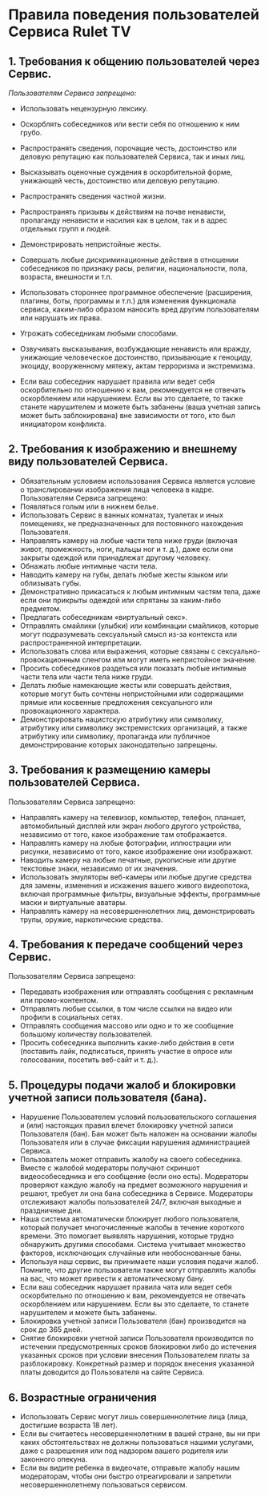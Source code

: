 # Правила поведения пользователей Сервиса Rulet TV


## 1. Требования к общению пользователей через Сервис.


_Пользователям Сервиса запрещено:_


- Использовать нецензурную лексику.

- Оскорблять собеседников или вести себя по отношению к ним грубо.
- Распространять сведения, порочащие честь, достоинство или деловую репутацию как пользователей Сервиса, так и иных лиц.
- Высказывать оценочные суждения в оскорбительной форме, унижающей честь, достоинство или деловую репутацию.
- Распространять сведения частной жизни.
- Распространять призывы к действиям на почве ненависти, пропаганду ненависти и насилия как в целом, так и в адрес отдельных групп и людей.
- Демонстрировать непристойные жесты.
- Совершать любые дискриминационные действия в отношении собеседников по признаку расы, религии, национальности, пола, возраста, внешности и т.п.
- Использовать стороннее программное обеспечение (расширения, плагины, боты, программы и т.п.) для изменения функционала сервиса, каким-либо образом наносить вред другим пользователям или нарушать их права.
- Угрожать собеседникам любыми способами.
- Озвучивать высказывания, возбуждающие ненависть или вражду, унижающие человеческое достоинство, призывающие к геноциду, экоциду, вооруженному мятежу, актам терроризма и экстремизма.
- Если ваш собеседник нарушает правила или ведет себя оскорбительно по отношению к вам, рекомендуется не отвечать оскорблением или нарушением. Если вы это сделаете, то также станете нарушителем и можете быть забанены (ваша учетная запись может быть заблокирована) вне зависимости от того, кто был инициатором конфликта.

## 2. Требования к изображению и внешнему виду пользователей Сервиса.
- Обязательным условием использования Сервиса является условие о транслировании изображения лица человека в кадре.
Пользователям Сервиса запрещено:
- Появляться голым или в нижнем белье.
- Использовать Сервис в ванных комнатах, туалетах и иных помещениях, не предназначенных для постоянного нахождения Пользователя.
- Направлять камеру на любые части тела ниже груди (включая живот, промежность, ноги, пальцы ног и т. д.), даже если они закрыты одеждой или принадлежат другому человеку.
- Обнажать любые интимные части тела.
- Наводить камеру на губы, делать любые жесты языком или облизывать губы.
- Демонстративно прикасаться к любым интимным частям тела, даже если они прикрыты одеждой или спрятаны за каким-либо предметом.
- Предлагать собеседникам «виртуальный секс».
- Отправлять смайлики (улыбки) или комбинации смайликов, которые могут подразумевать сексуальный смысл из-за контекста или распространенной интерпретации.
- Использовать слова или выражения, которые связаны с сексуально-провокационным сленгом или могут иметь непристойное значение.
- Просить собеседников раздеться или показать любые интимные части тела или части тела ниже груди.
- Делать любые намекающие жесты или совершать действия, которые могут быть сочтены непристойными или содержащими прямые или косвенные предложения сексуального или провокационного характера.
- Демонстрировать нацистскую атрибутику или символику, атрибутику или символику экстремистских организаций, а также атрибутику или символику, пропаганда или публичное демонстрирование которых законодательно запрещены.
## 3. Требования к размещению камеры пользователей Сервиса.
Пользователям Сервиса запрещено:
- Направлять камеру на телевизор, компьютер, телефон, планшет, автомобильный дисплей или экран любого другого устройства, независимо от того, какое изображение там отображается.
- Направлять камеру на любые фотографии, иллюстрации или рисунки, независимо от того, какое изображение они изображают.
- Наводить камеру на любые печатные, рукописные или другие текстовые знаки, независимо от их значения.
- Использовать эмуляторы веб-камеры или любые другие средства для замены, изменения и искажения вашего живого видеопотока, включая программные фильтры, визуальные эффекты, программные маски и виртуальные аватары.
- Направлять камеру на несовершеннолетних лиц, демонстрировать трупы, оружие, наркотические средства.
## 4. Требования к передаче сообщений через Сервис.
Пользователям Сервиса запрещено:
- Передавать изображения или отправлять сообщения с рекламным или промо-контентом.
- Отправлять любые ссылки, в том числе ссылки на видео или профили в социальных сетях.
- Отправлять сообщения массово или одно и то же сообщение большому количеству пользователей.
- Просить собеседника выполнить какие-либо действия в сети (поставить лайк, подписаться, принять участие в опросе или голосовании, посетить веб-сайт и т. д.).
## 5. Процедуры подачи жалоб и блокировки учетной записи пользователя (бана).
- Нарушение Пользователем условий пользовательского соглашения и (или) настоящих правил влечет блокировку учетной записи Пользователя (бан). Бан может быть наложен на основании жалобы Пользователя или в случае фиксации нарушения администрацией Сервиса.
- Пользователь может отправить жалобу на своего собеседника. Вместе с жалобой модераторы получают скриншот видеособеседника и его сообщение (если оно есть). Модераторы проверяют каждую жалобу на предмет возможного нарушения и решают, требует ли она бана собеседника в Сервисе. Модераторы отслеживают жалобы пользователей 24/7, включая выходные и праздничные дни.
- Наша система автоматически блокирует любого пользователя, который получает многочисленные жалобы в течение короткого времени. Это помогает выявлять нарушения, которые трудно обнаружить другими способами. Система учитывает множество факторов, исключающих случайные или необоснованные баны.
- Используя наш сервис, вы принимаете наши условия подачи жалоб. Помните, что другие пользователи также могут отправлять жалобы на вас, что может привести к автоматическому бану.
- Если ваш собеседник нарушает правила чата или ведет себя оскорбительно по отношению к вам, рекомендуется не отвечать оскорблением или нарушением. Если вы это сделаете, то станете нарушителем и можете быть забанены.
- Блокировка учетной записи Пользователя (бан) производится на срок до 365 дней.
- Снятие блокировки учетной записи Пользователя производится по истечении предусмотренных сроков блокировки либо до истечения указанных сроков при условии внесения Пользователем платы за разблокировку. Конкретный размер и порядок внесения указанной платы доводится до Пользователя на сайте Сервиса.
## 6. Возрастные ограничения
- Использовать Сервис могут лишь совершеннолетние лица (лица, достигшие возраста 18 лет).
- Если вы считаетесь несовершеннолетним в вашей стране, вы ни при каких обстоятельствах не должны пользоваться нашими услугами, даже с разрешения или под надзором вашего родителя или законного опекуна.
- Если вы видите ребенка в видеочате, отправьте жалобу нашим модераторам, чтобы они быстро отреагировали и запретили несовершеннолетнему пользоваться сервисом.
